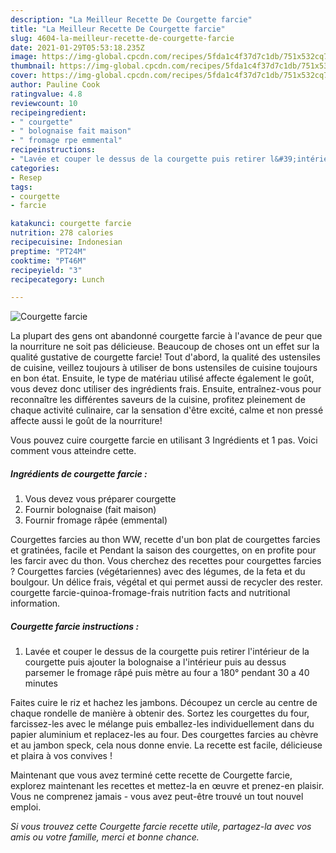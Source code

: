 ```yaml
---
description: "La Meilleur Recette De Courgette farcie"
title: "La Meilleur Recette De Courgette farcie"
slug: 4604-la-meilleur-recette-de-courgette-farcie
date: 2021-01-29T05:53:18.235Z
image: https://img-global.cpcdn.com/recipes/5fda1c4f37d7c1db/751x532cq70/courgette-farcie-photo-principale-de-la-recette.jpg
thumbnail: https://img-global.cpcdn.com/recipes/5fda1c4f37d7c1db/751x532cq70/courgette-farcie-photo-principale-de-la-recette.jpg
cover: https://img-global.cpcdn.com/recipes/5fda1c4f37d7c1db/751x532cq70/courgette-farcie-photo-principale-de-la-recette.jpg
author: Pauline Cook
ratingvalue: 4.8
reviewcount: 10
recipeingredient:
- " courgette"
- " bolognaise fait maison"
- " fromage rpe emmental"
recipeinstructions:
- "Lavée et couper le dessus de la courgette puis retirer l&#39;intérieur de la courgette puis ajouter la bolognaise a l&#39;intérieur puis au dessus parsemer le fromage râpé puis mètre au four a 180° pendant 30 a 40 minutes"
categories:
- Resep
tags:
- courgette
- farcie

katakunci: courgette farcie 
nutrition: 278 calories
recipecuisine: Indonesian
preptime: "PT24M"
cooktime: "PT46M"
recipeyield: "3"
recipecategory: Lunch

---
```



![Courgette farcie](https://img-global.cpcdn.com/recipes/5fda1c4f37d7c1db/751x532cq70/courgette-farcie-photo-principale-de-la-recette.jpg)

La plupart des gens ont abandonné courgette farcie à l'avance de peur que la nourriture ne soit pas délicieuse. Beaucoup de choses ont un effet sur la qualité gustative de courgette farcie! Tout d'abord, la qualité des ustensiles de cuisine, veillez toujours à utiliser de bons ustensiles de cuisine toujours en bon état. Ensuite, le type de matériau utilisé affecte également le goût, vous devez donc utiliser des ingrédients frais. Ensuite, entraînez-vous pour reconnaître les différentes saveurs de la cuisine, profitez pleinement de chaque activité culinaire, car la sensation d'être excité, calme et non pressé affecte aussi le goût de la nourriture!

<!--inarticleads1-->

Vous pouvez cuire courgette farcie en utilisant 3 Ingrédients et 1 pas. Voici comment vous atteindre cette.

##### Ingrédients de courgette farcie :

1. Vous devez vous préparer  courgette
1. Fournir  bolognaise (fait maison)
1. Fournir  fromage râpée (emmental)


Courgettes farcies au thon WW, recette d&#39;un bon plat de courgettes farcies et gratinées, facile et Pendant la saison des courgettes, on en profite pour les farcir avec du thon. Vous cherchez des recettes pour courgettes farcies ? Courgettes farcies (végétariennes) avec des légumes, de la feta et du boulgour. Un délice frais, végétal et qui permet aussi de recycler des rester. courgette farcie-quinoa-fromage-frais nutrition facts and nutritional information. 

<!--inarticleads2-->

##### Courgette farcie instructions :

1. Lavée et couper le dessus de la courgette puis retirer l&#39;intérieur de la courgette puis ajouter la bolognaise a l&#39;intérieur puis au dessus parsemer le fromage râpé puis mètre au four a 180° pendant 30 a 40 minutes


Faites cuire le riz et hachez les jambons. Découpez un cercle au centre de chaque rondelle de manière à obtenir des. Sortez les courgettes du four, farcissez-les avec le mélange puis emballez-les individuellement dans du papier aluminium et replacez-les au four. Des courgettes farcies au chèvre et au jambon speck, cela nous donne envie. La recette est facile, délicieuse et plaira à vos convives ! 

<!--inarticleads1-->

<p>
Maintenant que vous avez terminé cette recette de Courgette farcie, explorez maintenant les recettes et mettez-la en œuvre et prenez-en plaisir. Vous ne comprenez jamais - vous avez peut-être trouvé un tout nouvel emploi.
</p>

<p>
<i>Si vous trouvez cette Courgette farcie recette utile, partagez-la avec vos amis ou votre famille, merci et bonne chance.</i>
</p>
